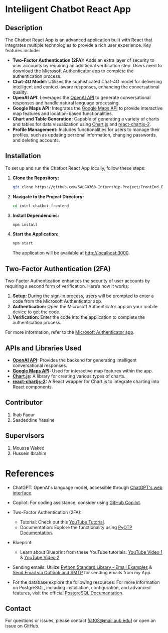# Inteliigent Chatbot React App

## Description

The Chatbot React App is an advanced application built with React that integrates multiple technologies to provide a rich user experience. Key features include:

- **Two-Factor Authentication (2FA):** Adds an extra layer of security to user accounts by requiring an additional verification step. Users need to download the [Microsoft Authenticator app](https://www.microsoft.com/en-us/security/mobile-authenticator-app) to complete the authentication process.
- **Chat-4O Model:** Utilizes the sophisticated Chat-4O model for delivering intelligent and context-aware responses, enhancing the conversational quality.
- **OpenAI API:** Leverages the [OpenAI API](https://beta.openai.com/docs/) to generate conversational responses and handle natural language processing.
- **Google Maps API:** Integrates the [Google Maps API](https://developers.google.com/maps/documentation) to provide interactive map features and location-based functionalities.
- **Chart and Table Generation:** Capable of generating a variety of charts and tables for data visualization using [Chart.js](https://www.chartjs.org/) and [react-chartjs-2](https://www.npmjs.com/package/react-chartjs-2).
- **Profile Management:** Includes functionalities for users to manage their profiles, such as updating personal information, changing passwords, and deleting accounts.

## Installation

To set up and run the Chatbot React App locally, follow these steps:

1. **Clone the Repository:**

   ```bash
   git clone https://github.com/SAUGO360-Internship-Project/FrontEnd_Chatbot.git
   ```

2. **Navigate to the Project Directory:**

   ```bash
   cd intel-chatbot-frontend
   ```

3. **Install Dependencies:**

   ```bash
   npm install
   ```

4. **Start the Application:**

   ```bash
   npm start
   ```

   The application will be available at [http://localhost:3000](http://localhost:3000).

## Two-Factor Authentication (2FA)

Two-Factor Authentication enhances the security of user accounts by requiring a second form of verification. Here’s how it works:

1. **Setup:** During the sign-in process, users will be prompted to enter a code from the Microsoft Authenticator app.
2. **Authentication:** Open the Microsoft Authenticator app on your mobile device to get the code.
3. **Verification:** Enter the code into the application to complete the authentication process.

For more information, refer to the [Microsoft Authenticator app](https://www.microsoft.com/en-us/security/mobile-authenticator-app).

## APIs and Libraries Used

- **[OpenAI API](https://beta.openai.com/docs/):** Provides the backend for generating intelligent conversational responses.
- **[Google Maps API](https://developers.google.com/maps/documentation):** Used for interactive map features within the app.
- **[Chart.js](https://www.chartjs.org/):** A library for creating various types of charts.
- **[react-chartjs-2](https://www.npmjs.com/package/react-chartjs-2):** A React wrapper for Chart.js to integrate charting into React components.

## Contributor

1. Ihab Faour 
2. Saadeddine Yassine

## Supervisors

1. Moussa Waked
2. Hussein Ibrahim 

# References

- ChatGPT: OpenAI's language model, accessible through [ChatGPT's web interface](https://chat.openai.com/).
- Copilot: For coding assistance, consider using [GitHub Copilot](https://copilot.github.com/).


- Two-Factor Authentication (2FA):
  - Tutorial: Check out this [YouTube Tutorial](https://www.youtube.com/watch?v=o0XZZkI69E8&t=607s).
  - Documentation: Explore the functionality using [PyOTP Documentation](https://pyauth.github.io/pyotp/#module-pyotp).


- Blueprint:
  - Learn about Blueprint from these YouTube tutorials: [YouTube Video 1](https://www.youtube.com/watch?v=WhwU1-DLeVw) & [YouTube Video 2](https://www.youtube.com/watch?v=_LMiUOYDxzE)

  
- Sending emails: Utilize [Python Standard Library - Email Examples](https://docs.python.org/3/library/email.examples.html) & [Send Email via Outlook and SMTP](https://pythonassets.com/posts/send-email-via-outlook-and-smtp/) for sending emails from my App.

- For the database explore the following resources:
  For more information on PostgreSQL, including installation, configuration, and advanced features, visit the official [PostgreSQL Documentation](https://www.postgresql.org/docs/).


## Contact

For questions or issues, please contact [iaf08@mail.aub.edu] or open an issue on GitHub.

